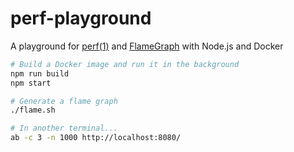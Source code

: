 # perf-playground

A playground for [perf(1)](http://man7.org/linux/man-pages/man1/perf.1.html) and [FlameGraph](https://github.com/brendangregg/FlameGraph) with Node.js and Docker

```sh
# Build a Docker image and run it in the background
npm run build
npm start

# Generate a flame graph
./flame.sh

# In another terminal...
ab -c 3 -n 1000 http://localhost:8080/
```
